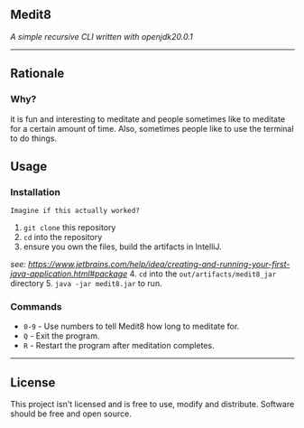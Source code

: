 ## Medit8
*A simple recursive CLI written with openjdk20.0.1*

---
## Rationale
### Why?
it is fun and interesting to meditate and people sometimes like to meditate for a certain amount of time.
Also, sometimes people like to use the terminal to do things.

## Usage
### Installation
`Imagine if this actually worked?`
1. `git clone` this repository
2. `cd` into the repository
3. ensure you own the files, build the artifacts in IntelliJ.
 
*see: https://www.jetbrains.com/help/idea/creating-and-running-your-first-java-application.html#package*
4. `cd` into the `out/artifacts/medit8_jar` directory
5. `java -jar medit8.jar` to run.

### Commands
- `0-9` - Use numbers to tell Medit8 how long to meditate for.
- `Q` - Exit the program.
- `R` - Restart the program after meditation completes.

---

## License
This project isn't licensed and is free to use, modify and distribute.
Software should be free and open source.